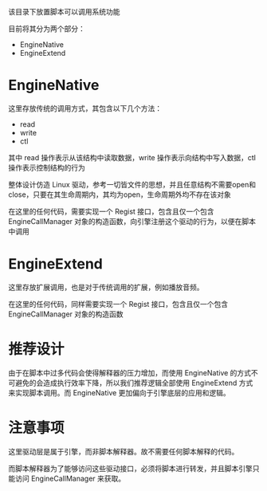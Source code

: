 该目录下放置脚本可以调用系统功能

目前将其分为两个部分：

- EngineNative
- EngineExtend

# EngineNative

这里存放传统的调用方式，其包含以下几个方法：

- read
- write
- ctl

其中 read 操作表示从该结构中读取数据，write 操作表示向结构中写入数据，ctl 操作表示控制结构的行为

整体设计仿造 Linux 驱动，参考一切皆文件的思想，并且任意结构不需要open和close，只要在其生命周期内，其均为open，生命周期外均不存在该对象

在这里的任何代码，需要实现一个 Regist 接口，包含且仅一个包含 EngineCallManager 对象的构造函数，向引擎注册这个驱动的行为，以便在脚本中调用

# EngineExtend

这里存放扩展调用，也是对于传统调用的扩展，例如播放音频。

在这里的任何代码，同样需要实现一个 Regist 接口，包含且仅一个包含 EngineCallManager 对象的构造函数

# 推荐设计

由于在脚本中过多代码会使得解释器的压力增加，而使用 EngineNative 的方式不可避免的会造成执行效率下降，所以我们推荐逻辑全部使用 EngineExtend 方式来实现脚本调用。而 EngineNative 更加偏向于引擎底层的应用和逻辑。

# 注意事项

这里驱动层是属于引擎，而非脚本解释器。故不需要任何脚本解释的代码。

而脚本解释器为了能够访问这些驱动接口，必须将脚本进行转发，并且脚本引擎只能访问 EngineCallManager 来获取。